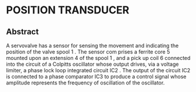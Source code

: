 # POSITION TRANSDUCER

## Abstract
A servovalve has a sensor for sensing the movement and indicating the position of the valve spool 1 . The sensor com prises a ferrite core 5 mounted upon an extension 4 of the spool 1 , and a pick up coil 6 connected into the circuit of a Colpitts oscillator whose output drives, via a voltage limiter, a phase lock loop integrated circuit IC2 . The output of the circuit IC2 is connected to a phase comparator IC3 to produce a control signal whose amplitude represents the frequency of oscillation of the oscillator.